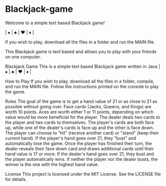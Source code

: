 # Blackjack-game

Welcome to a simple text based Blackjack game!

|  ♠  |  ♣  |  ♥  |  ♦  |

If you wish to play, download all the files in a folder and run the MAIN file.

This Blackjack game is text based and allows you to play with your friends on one computer.


Blackjack Game
This is a simple text based Blackjack game written in Java
|  ♠  |  ♣  |  ♥  |  ♦  |


How to Play
If you wish to play, download all the files in a folder, compile, and run the MAIN file.
Follow the instructions printed on the console to play the game.

Rules
The goal of the game is to get a hand value of 21 or as close to 21 as possible without going over.
Face cards (Jacks, Queens, and Kings) are worth 10 points.
Aces are worth either 1 or 11 points, depending on which value would be more beneficial for the player.
The dealer deals two cards to the player and two cards to themselves. The player's cards are both face up, while one of the dealer's cards is face up and the other is face down.
The player can choose to "hit" (receive another card) or "stand" (keep their current hand).
If the player's hand goes over 21, they "bust" and automatically lose the game.
Once the player has finished their turn, the dealer reveals their face down card and draws additional cards until their hand value is 17 or more.
If the dealer's hand goes over 21, they bust and the player automatically wins.
If neither the player nor the dealer busts, the winner is the one with the highest hand value.

License
This project is licensed under the MIT License. See the LICENSE file for details.

